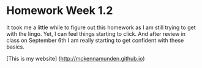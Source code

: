 # Homework Week 1.2

It took me a little while to figure out this homework as I am still trying to get with the lingo. Yet, I can feel things starting to click. And after review in class on September 6th I am really starting to get confident with these basics.

[This is my website] (http://mckennamunden.github.io)
